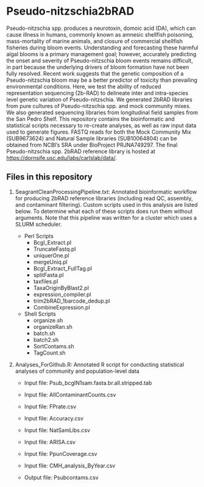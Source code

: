 # Pseudo-nitzschia2bRAD
Pseudo-nitzschia spp. produces a neurotoxin, domoic acid (DA), which can cause illness in humans, commonly known as amnesic shellfish poisoning, mass-mortality of marine animals, and closure of commercial shellfish fisheries during bloom events. Understanding and forecasting these harmful algal blooms is a primary management goal; however, accurately predicting the onset and severity of Pseudo-nitzschia bloom events remains difficult, in part because the underlying drivers of bloom formation have not been fully resolved. Recent work suggests that the genetic composition of a Pseudo-nitzschia bloom may be a better predictor of toxicity than prevailing environmental conditions. Here, we test the ability of reduced representation sequencing (2b-RAD) to delineate inter and intra-species level genetic variation of Pseudo-nitzschia. We generated 2bRAD libraries from pure cultures of Pseudo-nitzschia spp. and mock community mixes. We also generated sequencing libraries from longitudinal field samples from the San Pedro Shelf. This repository contains the bioinformatic and statistical scripts necessary to re-create analyses, as well as raw input data used to generate figures. FASTQ reads for both the Mock Community Mix (SUB9673624) and Natural Sample libraries (SUB10064804) can be obtained from NCBI’s SRA under BioProject PRJNA749297. The final Pseudo-nitzschia spp. 2bRAD reference library is hosted at https://dornsife.usc.edu/labs/carlslab/data/.

Files in this repository 
-----------

1. SeagrantCleanProcessingPipeline.txt: Annotated bioinformatic workflow for producing 2bRAD reference libraries (including read QC, assembly, and contaminant filtering). Custom scripts used in this analysis are listed below. To determine what each of these scripts does run them without arguments. Note that this pipeline was written for a cluster which uses a SLURM scheduler. 
	- Perl Scripts
	  - BcgI_Extract.pl
	  - TruncateFastq.pl
	  - uniquerOne.pl
	  - mergeUniq.pl
	  - BcgI_Extract_FullTag.pl
	  - splitFasta.pl
	  - taxfiles.pl
	  - TaxaOriginByBlast2.pl
	  - expression_compiler.pl
	  - trim2bRAD_1barcode_dedup.pl
	  - CombineExpression.pl
	- Shell Scripts
	  - organize.sh
	  - organizeRan.sh
	  - batch.sh
	  - batch2.sh
	  - SortContams.sh
	  - TagCount.sh
	
2. Analyses_ForGithub.R: Annotated R script for conducting statistical analyses of community and population-level data
	- Input file: Psub_bcgIN1sam.fasta.br.all.stripped.tab
	- Input file: AllContaminantCounts.csv
	- Input file: FPrate.csv
	- Input file: Accuracy.csv
	- Input file: NatSamLibs.csv
	- Input file: ARISA.csv
	- Input file: PpunCoverage.csv
	- Input file: CMH_analysis_ByYear.csv
	
	- Output file: Psubcontams.csv

